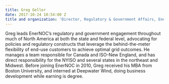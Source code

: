 ```yaml
---
title: Greg Geller
date: 2017-10-24 18:54:00 Z
title and organization: 'Director, Regulatory & Government Affairs, EnerNOC'
---
```

Greg leads EnerNOC’s regulatory and government engagement throughout much of North America at both the state and federal level, advocating for policies and regulatory constructs that leverage the behind-the-meter flexibility of end-use customers to achieve optimal grid outcomes. He manages a team responsible for Canada and ISO-New England, and has direct responsibility for the NYISO and several states in the northeast and Midwest. Before joining EnerNOC in 2010, Greg received his MBA from Boston University, and interned at Deepwater Wind, doing business development while earning is degree.
